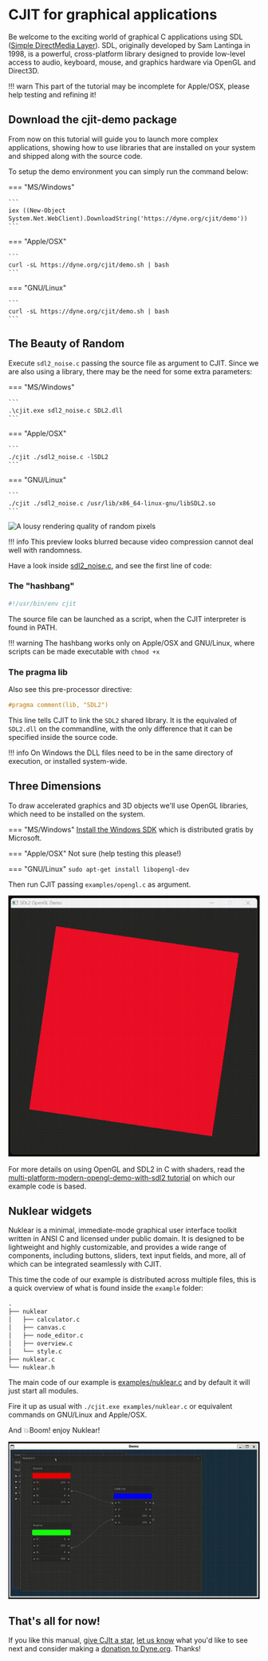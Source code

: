 
# CJIT for graphical applications

Be welcome to the exciting world of graphical C applications using SDL
([Simple DirectMedia Layer](https://sdl.org)). SDL, originally
developed by Sam Lantinga in 1998, is a powerful, cross-platform
library designed to provide low-level access to audio, keyboard,
mouse, and graphics hardware via OpenGL and Direct3D.

!!! warn
    This part of the tutorial may be incomplete for Apple/OSX, please help testing and refining it!

## Download the cjit-demo package

From now on this tutorial will guide you to launch more complex
applications, showing how to use libraries that are installed on your
system and shipped along with the source code.

To setup the demo environment you can simply run the command below:

=== "MS/Windows"

    ```
    iex ((New-Object System.Net.WebClient).DownloadString('https://dyne.org/cjit/demo'))
    ```

=== "Apple/OSX"

    ```
    curl -sL https://dyne.org/cjit/demo.sh | bash
    ```

=== "GNU/Linux"

    ```
    curl -sL https://dyne.org/cjit/demo.sh | bash
    ```


## The Beauty of Random

Execute `sdl2_noise.c` passing the source file as argument to CJIT. Since we are also using a library, there may be the need for some extra parameters:

=== "MS/Windows"

    ```
    .\cjit.exe sdl2_noise.c SDL2.dll
    ```

=== "Apple/OSX"

    ```
    ./cjit ./sdl2_noise.c -lSDL2
    ```

=== "GNU/Linux"

    ```
    ./cjit ./sdl2_noise.c /usr/lib/x86_64-linux-gnu/libSDL2.so
    ```


![A lousy rendering quality of random pixels](images/cjit_sdl2_noise.gif)

!!! info
    This preview looks blurred because video compression cannot deal well with randomness.

Have a look inside [sdl2_noise.c](https://github.com/dyne/cjit/blob/main/examples/sdl2_noise.c), and see the first line of code:

### The "hashbang"
```sh
#!/usr/bin/env cjit
```

The source file can be launched as a script, when the CJIT interpreter is found in PATH.

!!! warning
    The hashbang works only on Apple/OSX and GNU/Linux, where scripts can be made executable with `chmod +x`

### The pragma lib

Also see this pre-processor directive:
```c
#pragma comment(lib, "SDL2")
```

This line tells CJIT to link the `SDL2` shared library. It is the equivaled of `SDL2.dll` on the commandline, with the only difference that it can be specified inside the source code.

!!! info
    On Windows the DLL files need to be in the same directory of execution, or installed system-wide.

## Three Dimensions

To draw accelerated graphics and 3D objects we'll use OpenGL libraries, which need to be installed on the system.

=== "MS/Windows"
    [Install the Windows SDK](https://developer.microsoft.com/en-us/windows/downloads/windows-sdk/) which is distributed gratis by Microsoft.

=== "Apple/OSX"
    Not sure (help testing this please!)

=== "GNU/Linux"
    ```
    sudo apt-get install libopengl-dev
    ```

Then run CJIT passing `examples/opengl.c` as argument.

![Smoothly rotating red square](images/cjit_opengl.gif)

For more details on using OpenGL and SDL2 in C with shaders, read the
[multi-platform-modern-opengl-demo-with-sdl2
tutorial](https://shallowbrooksoftware.com/posts/a-multi-platform-modern-opengl-demo-with-sdl2/)
on which our example code is based.

## Nuklear widgets

Nuklear is a minimal, immediate-mode graphical user interface toolkit
written in ANSI C and licensed under public domain. It is designed to
be lightweight and highly customizable, and provides a wide range of
components, including buttons, sliders, text input fields, and more,
all of which can be integrated seamlessly with CJIT.

This time the code of our example is distributed across multiple files, this is a quick overview of what is found inside the `example` folder:
```
.
├── nuklear
│   ├── calculator.c
│   ├── canvas.c
│   ├── node_editor.c
│   ├── overview.c
│   └── style.c
├── nuklear.c
└── nuklear.h
```

The main code of our example
is
[examples/nuklear.c](https://github.com/dyne/cjit/blob/main/examples/nuklear.c) and by default it will just start all modules.

Fire it up as usual with `./cjit.exe examples/nuklear.c` or equivalent commands on GNU/Linux and Apple/OSX.

And 💥Boom! enjoy Nuklear!

![Pretty advanced GUI widgets shown](images/cjit_nuklear.gif)

## That's all for now!

If you like this manual, [give CJIt a star](https://github.com/dyne/cjit), [let us know](https://dyne.org/contact) what you'd like to see next and consider making a [donation to Dyne.org](https://dyne.org/donate). Thanks!

